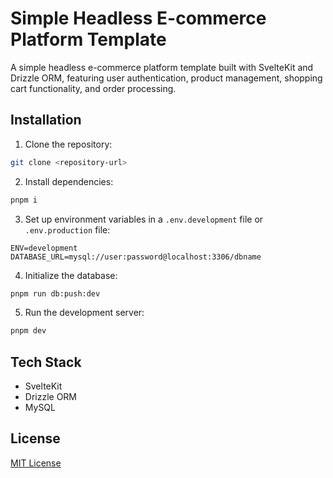 # Simple Headless E-commerce Platform Template

A simple headless e-commerce platform template built with SvelteKit and Drizzle ORM, featuring user authentication, product management, shopping cart functionality, and order processing.


## Installation

1. Clone the repository:
```bash
git clone <repository-url>
```

2. Install dependencies:
```bash
pnpm i
```

3. Set up environment variables in a `.env.development` file or `.env.production` file:
```env
ENV=development
DATABASE_URL=mysql://user:password@localhost:3306/dbname
```

4. Initialize the database:
```bash
pnpm run db:push:dev 
```

5. Run the development server:
```bash
pnpm dev
```
## Tech Stack

- SvelteKit
- Drizzle ORM
- MySQL


## License

[MIT License](LICENSE)

